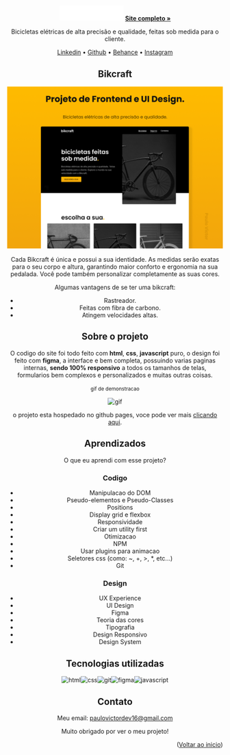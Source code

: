 <div id="top" align="center">

<div align="center">
<img src="./img/bikcraft.svg" width="150em" height="auto" alt="logo">

<a href="https://paulopbi.github.io/bikecraft/" target="_blank">
<strong>Site completo »</strong>
</a>

Bicicletas elétricas de alta precisão e qualidade, feitas sob medida para o cliente.

<a href="https://www.linkedin.com/in/paulopbi/" target="_blank">Linkedin</a> •
<a href="https://github.com/paulopbi" target="_blank">Github</a> •
<a href="https://www.behance.net/paulopbi" target="_blank">Behance</a> •
<a href="https://www.instagram.com/paulopbi_/" target="_blank">Instagram</a>
</div>

## Bikcraft

<img src="./img/capa.png">

Cada Bikcraft é única e possui a sua identidade. As medidas serão exatas para o seu corpo e altura, garantindo maior conforto e ergonomia na sua pedalada. Você pode também personalizar completamente as suas cores.

Algumas vantagens de se ter uma bikcraft:

- Rastreador.
- Feitas com fibra de carbono.
- Atingem velocidades altas.

## Sobre o projeto

O codigo do site foi todo feito com **html**, **css**, **javascript** puro, o design foi feito com **figma**, a interface e bem completa, possuindo varias paginas internas, **sendo 100% responsivo** a todos os tamanhos de telas, formularios bem complexos e personalizados e muitas outras coisas. <br>

<small>gif de demonstracao</small>

<img src="./img/outros/sobre_demo.gif" alt="gif">

o projeto esta hospedado no github pages, voce pode ver mais <a href="https://paulopbi.github.io/bikecraft/" target="_blank">clicando aqui</a>.

## Aprendizados
O que eu aprendi com esse projeto?

### Codigo

- Manipulacao do DOM
- Pseudo-elementos e Pseudo-Classes
- Positions
- Display grid e flexbox
- Responsividade
- Criar um utility first
- Otimizacao
- NPM
- Usar plugins para animacao
- Seletores css (como: ~, +, >, *, etc...)
- Git

### Design

- UX Experience
- UI Design
- Figma
- Teoria das cores
- Tipografia
- Design Responsivo
- Design System

## Tecnologias utilizadas
<img src="https://camo.githubusercontent.com/d63d473e728e20a286d22bb2226a7bf45a2b9ac6c72c59c0e61e9730bfe4168c/68747470733a2f2f696d672e736869656c64732e696f2f62616467652f48544d4c352d4533344632363f7374796c653d666f722d7468652d6261646765266c6f676f3d68746d6c35266c6f676f436f6c6f723d7768697465" alt="html"><img src="https://camo.githubusercontent.com/3a0f693cfa032ea4404e8e02d485599bd0d192282b921026e89d271aaa3d7565/68747470733a2f2f696d672e736869656c64732e696f2f62616467652f435353332d3135373242363f7374796c653d666f722d7468652d6261646765266c6f676f3d63737333266c6f676f436f6c6f723d7768697465" alt="css"><img src="https://camo.githubusercontent.com/06c6858186510906c21d8c951168d55d976d7dfb9176ed6125c55b8a7de0baae/68747470733a2f2f696d672e736869656c64732e696f2f62616467652f4749542d4534344333303f7374796c653d666f722d7468652d6261646765266c6f676f3d676974266c6f676f436f6c6f723d7768697465" alt="git"><img src="https://camo.githubusercontent.com/4a1038affbb2653ec140936555b3714ddc322526be8567b489e8423a795dea18/68747470733a2f2f696d672e736869656c64732e696f2f62616467652f4669676d612d4632344531453f7374796c653d666f722d7468652d6261646765266c6f676f3d6669676d61266c6f676f436f6c6f723d7768697465" alt="figma"><img src="https://camo.githubusercontent.com/93c855ae825c1757f3426f05a05f4949d3b786c5b22d0edb53143a9e8f8499f6/68747470733a2f2f696d672e736869656c64732e696f2f62616467652f4a6176615363726970742d3332333333303f7374796c653d666f722d7468652d6261646765266c6f676f3d6a617661736372697074266c6f676f436f6c6f723d463744463145" alt="javascript">

## Contato

Meu email: paulovictordev16@gmail.com

Muito obrigado por ver o meu projeto!

<p align="right">(<a href="#top">Voltar ao inicio</a>)</p>